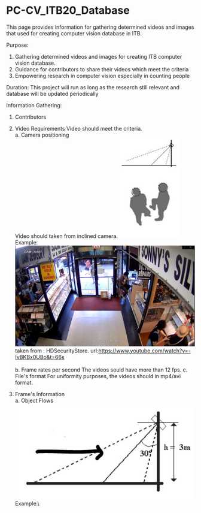 # PC-CV_ITB20_Database
This page provides information for gathering determined videos and images that used for creating computer vision database in ITB.

Purpose:
1. Gathering determined videos and images for creating ITB computer vision database.
2. Guidance for contributors to share their videos which meet the criteria
3. Empowering research in computer vision especially in counting people

Duration:
This project will run as long as the research still relevant and database will be updated periodically

Information Gathering:
1. Contributors

2. Video Requirements
Video should meet the criteria.\
   a. Camera positioning\
   Video should taken from inclined camera.
![](inclined_camera_position.JPG)\
   Example:\
![](positioning.png)\
taken from : HDSecurityStore. url:https://www.youtube.com/watch?v=-IvBKBx0UBo&t=66s \
\
   b. Frame rates per second
   The videos sould have more than 12 fps.
   c. File's format
   For uniformity purposes, the videos should in mp4/avi format.
3. Frame's Information\
   a. Object Flows\
![](flow.JPG)\
   Example:\
   

